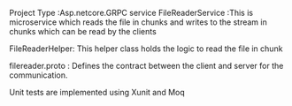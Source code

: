 Project Type :Asp.netcore.GRPC service
FileReaderService :This is microservice which reads the file in chunks and writes to the stream in chunks
which can be read by the clients

FileReaderHelper: This helper class holds the logic to read the file in chunk

filereader.proto : Defines the contract between the client and server for the communication.

Unit tests are implemented using Xunit and Moq
